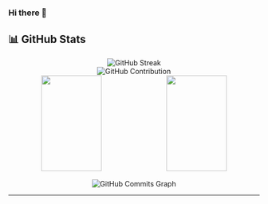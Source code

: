 ### Hi there 👋

<!--
**aashwani106/aashwani106** is a ✨ _special_ ✨ repository because its `README.md` (this file) appears on your GitHub profile.

Here are some ideas to get you started:

- 🔭 I’m currently working on ..
- 🌱 I’m currently learning 
- 👯 I’m looking to collaborate on ...
- 🤔 I’m looking for help with ...
- 💬 Ask me about ...
- 📫 How to reach me: ...
- 😄 Pronouns: ...
- ⚡ Fun fact: ...
-->

## 📊 GitHub Stats

<p align="center">
  <img src="https://github-readme-streak-stats.herokuapp.com/?user=aashwani106&theme=radical&border=7F3FBF&background=0D1117" alt="GitHub Streak" />
  <br />
  <img src="https://github-profile-summary-cards.vercel.app/api/cards/profile-details?username=aashwani106&theme=radical" alt="GitHub Contribution" />
  <br />
  <img src="https://denvercoder1-github-readme-stats.vercel.app/api?username=aashwani106&show_icons=true&count_private=true&theme=react&border_color=7F3FBF&bg_color=0D1117&title_color=F85D7F&icon_color=F8D866" height="192px" width="49%"/>
  <img src="https://denvercoder1-github-readme-stats.vercel.app/api/top-langs/?username=aashwani106&langs_count=8&layout=compact&theme=react&border_color=7F3FBF&bg_color=0D1117&title_color=F85D7F&icon_color=F8D866" height="192px" width="49%"/>
</p>

<p align="center">
  <img src="https://github-readme-activity-graph.vercel.app/graph?username=aashwani106&theme=merko&bg_color=1c1917&color=ffffff&line=0891b2&point=ffffff&area_color=1c1917&area=true&hide_border=true&custom_title=GitHub%20Commits%20Graph" alt="GitHub Commits Graph" />
</p>

---
